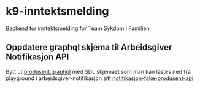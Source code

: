 # k9-inntektsmelding

Backend for inntektsmelding for Team Sykdom i Familien

## Oppdatere graphql skjema til Arbeidsgiver Notifikasjon API

Bytt ut [produsent.graphql](./src/main/resources/graphql/produsent.graphql) med SDL skjemaet som man kan lastes ned fra playground i
arbeidsgiver-notifikasjon sitt [notifikasjon-fake-produsent-api](https://notifikasjon-fake-produsent-api.ekstern.dev.nav.no/)
